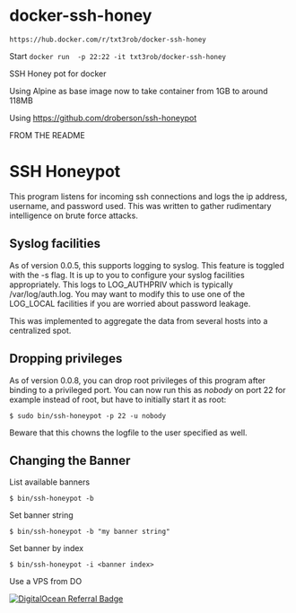 # docker-ssh-honey

`https://hub.docker.com/r/txt3rob/docker-ssh-honey`

Start `docker run  -p 22:22 -it txt3rob/docker-ssh-honey`


SSH Honey pot for docker

Using Alpine as base image now to take container from 1GB to around 118MB

Using https://github.com/droberson/ssh-honeypot

FROM THE README

# SSH Honeypot

This program listens for incoming ssh connections and logs the ip
address, username, and password used. This was written to gather
rudimentary intelligence on brute force attacks.


## Syslog facilities

As of version 0.0.5, this supports logging to syslog. This feature
is toggled with the -s flag. It is up to you to configure your
syslog facilities appropriately. This logs to LOG_AUTHPRIV which is
typically /var/log/auth.log. You may want to modify this to use
one of the LOG_LOCAL facilities if you are worried about password
leakage.

This was implemented to aggregate the data from several hosts into
a centralized spot.

## Dropping privileges

As of version 0.0.8, you can drop root privileges of this program
after binding to a privileged port. You can now run this as _nobody_
on port 22 for example instead of root, but have to initially start it
as root:

	$ sudo bin/ssh-honeypot -p 22 -u nobody
	
Beware that this chowns the logfile to the user specified as well.

## Changing the Banner

List available banners

    $ bin/ssh-honeypot -b

Set banner string

    $ bin/ssh-honeypot -b "my banner string"

Set banner by index

    $ bin/ssh-honeypot -i <banner index>

Use a VPS from DO

[![DigitalOcean Referral Badge](https://web-platforms.sfo2.cdn.digitaloceanspaces.com/WWW/Badge%201.svg)](https://www.digitalocean.com/?refcode=e22bbff5f6f1&utm_campaign=Referral_Invite&utm_medium=Referral_Program&utm_source=badge)
